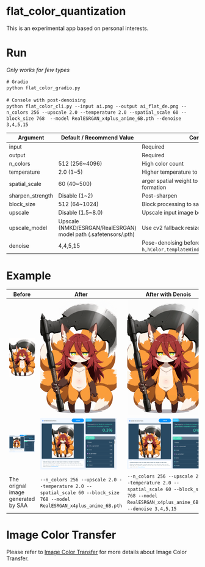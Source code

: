 # flat_color_quantization
This is an experimental app based on personal interests.      

# Run 
*Only works for few types*      
```
# Gradio
python flat_color_gradio.py

# Console with post-denoising
python flat_color_cli.py --input ai.png --output ai_flat_de.png --n_colors 256 --upscale 2.0 --temperature 2.0 --spatial_scale 60 --block_size 768  --model RealESRGAN_x4plus_anime_6B.pth --denoise 3,4,5,15
```

| Argument | Default / Recommend Value | Comment |
| --- | --- | --- |
| input | | Required |
| output | | Required |
| n_colors | 512 (256~4096) | High color count |
| temperature | 2.0 (1~5) | Higher temperature to enhance soft assignment |
| spatial_scale | 60 (40~500) | arger spatial weight to promote large region formation |
| sharpen_strength| Disable (1~2) | Post-sharpen |
| block_size| 512 (64~1024) | Block processing to save VRAM |
| upscale | Disable (1.5~8.0) | Upscale input image before GPU soft |
| upscale_model | Upscale (NMKD/ESRGAN/RealESRGAN) model path (.safetensors/.pth) | Use cv2 fallback resize if not present |
| denoise | 4,4,5,15 | Pose-denoising before Post-sharpen `h,hColor,templateWindowSize,searchWindowSize` |


# Example 
<table align="center">
  <thead>
    <tr>
      <th>Before</th>
      <th>After</th>
      <th>After with Denois</th>
    </tr>
  </thead>
  <tbody>
    <tr>
      <td width="33%"><img src="https://github.com/mirabarukaso/flat_color_quantization/blob/main/imgs/ai_before.png" width="200"></td>
      <td width="33%"><img src="https://github.com/mirabarukaso/flat_color_quantization/blob/main/imgs/ai_after.png" width="200"></td>
      <td width="33%"><img src="https://github.com/mirabarukaso/flat_color_quantization/blob/main/imgs/ai_after_de.png" width="200"></td>
    </tr>
    <tr>
      <td width="33%"><img src="https://github.com/mirabarukaso/flat_color_quantization/blob/main/imgs/example_before.png" width="200"></td>
      <td width="33%"><img src="https://github.com/mirabarukaso/flat_color_quantization/blob/main/imgs/example_after.png" width="200"></td>
      <td width="33%"><img src="https://github.com/mirabarukaso/flat_color_quantization/blob/main/imgs/example_after_de.png" width="200"></td>
    </tr>
    <tr>
      <td width="33%" style="text-align:left;">The orignal image generated by SAA</td>
      <td width="33%" style="text-align:left;"><code>--n_colors 256 --upscale 2.0 --temperature 2.0 --spatial_scale 60 --block_size 768 --model RealESRGAN_x4plus_anime_6B.pth</code></td>
      <td width="33%" style="text-align:left;"><code>--n_colors 256 --upscale 2.0 --temperature 2.0 --spatial_scale 60 --block_size 768 --model RealESRGAN_x4plus_anime_6B.pth --denoise 3,4,5,15</code></td>
    </tr>
  </tbody>
</table>

# Image Color Transfer
Please refer to [Image Color Transfer](https://github.com/mirabarukaso/ComfyUI_Mira#image-color-transfer) for more details about Image Color Transfer.      
